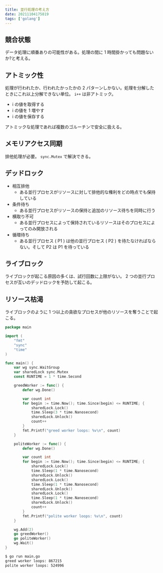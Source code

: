 ```yaml
---
title: 並行処理の考え方
date: 20211104175819
tags: ['golang']
---
```


## 競合状態
データ処理に順番ありの可能性がある。処理の間に 1 時間掛かっても問題ないか?と考える。

## アトミック性
処理が行われたか、行われたかったかの 2 パターンしかない。処理を分解したときにこれ以上分解できない単位。
`i++` は非アトミック。
- i の値を取得する
- i の値を 1 増やす
- i の値を保存する

アトミックな処理であれば複数のゴルーチンで安全に扱える。

## メモリアクセス同期
排他処理が必要。 `sync.Mutex` で解決できる。

## デッドロック
- 相互排他
  - ある並行プロセスがリソースに対して排他的な権利をどの時点でも保持している
- 条件待ち
  - ある並行プロセスがリソースの保持と追加のリソース待ちを同時に行う
- 横取り不可
  - ある並行プロセスによって保持されているリソースはそのプロセスによってのみ開放される
- 循環待ち
  - ある並行プロセス ( P1 ) は他の並行プロセス ( P2 ) を待たなければならない。そして P2 は P1 を待っている

## ライブロック
ライブロックが起こる原因の多くは、試行回数に上限がない。 2 つの並行プロセスが互いのデッドロックを予防して起こる。

## リソース枯渇
ライブロックのように 1 つ以上の貪欲なプロセスが他のリソースを奪うことで起こる。

```go
package main

import (
	"fmt"
	"sync"
	"time"
)

func main() {
	var wg sync.WaitGroup
	var sharedLock sync.Mutex
	const RUNTIME = 1 * time.Second

	greedWorker := func() {
		defer wg.Done()

		var count int
		for begin := time.Now(); time.Since(begin) <= RUNTIME; {
			sharedLock.Lock()
			time.Sleep(3 * time.Nanosecond)
			sharedLock.Unlock()
			count++
		}
		fmt.Printf("greed worker loops: %v\n", count)
	}

	politeWorker := func() {
		defer wg.Done()

		var count int
		for begin := time.Now(); time.Since(begin) <= RUNTIME; {
			sharedLock.Lock()
			time.Sleep(1 * time.Nanosecond)
			sharedLock.Unlock()
			sharedLock.Lock()
			time.Sleep(1 * time.Nanosecond)
			sharedLock.Unlock()
			sharedLock.Lock()
			time.Sleep(1 * time.Nanosecond)
			sharedLock.Unlock()
			count++
		}
		fmt.Printf("polite worker loops: %v\n", count)
	}

	wg.Add(2)
	go greedWorker()
	go politeWorker()
	wg.Wait()
}
```

```bash
$ go run main.go 
greed worker loops: 867215
polite worker loops: 524996
```
